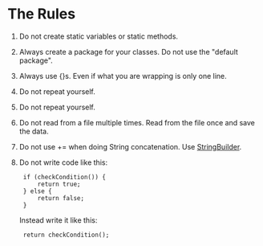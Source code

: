 
# The Rules

1. Do not create static variables or static methods.
2. Always create a package for your classes. Do not use the "default package".
3. Always use {}s. Even if what you are wrapping is only one line.
4. Do not repeat yourself.
5. Do not repeat yourself.
6. Do not read from a file multiple times. Read from the file once and save the data.
7. Do not use += when doing String concatenation. Use [StringBuilder](http://docs.oracle.com/javase/8/docs/api/java/lang/StringBuilder.html).
8. Do not write code like this:

        if (checkCondition()) {
	    	return true;
	    } else {
	    	return false;
	    }
	
	Instead write it like this:
	
	    return checkCondition();
	
